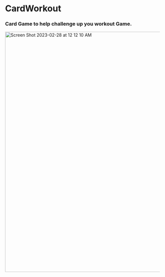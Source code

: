 # CardWorkout
### Card Game to help challenge up you workout Game.

<img width="784" alt="Screen Shot 2023-02-28 at 12 12 10 AM" src="https://user-images.githubusercontent.com/6817107/221697686-a5b940a8-e9df-47d7-bdb2-b6aec43bae3b.png">
